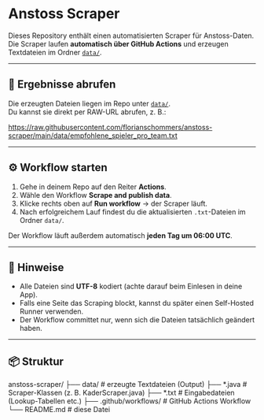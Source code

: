 # Anstoss Scraper

Dieses Repository enthält einen automatisierten Scraper für Anstoss-Daten.  
Die Scraper laufen **automatisch über GitHub Actions** und erzeugen Textdateien im Ordner [`data/`](data/).

---

## 📂 Ergebnisse abrufen

Die erzeugten Dateien liegen im Repo unter [`data/`](data/).  
Du kannst sie direkt per RAW-URL abrufen, z. B.:

https://raw.githubusercontent.com/florianschommers/anstoss-scraper/main/data/empfohlene_spieler_pro_team.txt


---

## ⚙️ Workflow starten

1. Gehe in deinem Repo auf den Reiter **Actions**.  
2. Wähle den Workflow **Scrape and publish data**.  
3. Klicke rechts oben auf **Run workflow** → der Scraper läuft.  
4. Nach erfolgreichem Lauf findest du die aktualisierten `.txt`-Dateien im Ordner `data/`.

Der Workflow läuft außerdem automatisch **jeden Tag um 06:00 UTC**.

---

## 📝 Hinweise

- Alle Dateien sind **UTF-8** kodiert (achte darauf beim Einlesen in deine App).  
- Falls eine Seite das Scraping blockt, kannst du später einen Self-Hosted Runner verwenden.  
- Der Workflow committet nur, wenn sich die Dateien tatsächlich geändert haben.  

---

## 📦 Struktur

anstoss-scraper/
├── data/ # erzeugte Textdateien (Output)
├── *.java # Scraper-Klassen (z. B. KaderScraper.java)
├── *.txt # Eingabedateien (Lookup-Tabellen etc.)
├── .github/workflows/ # GitHub Actions Workflow
└── README.md # diese Datei

